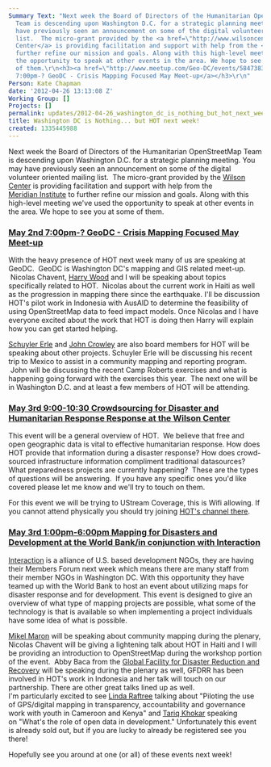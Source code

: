 ```yaml
---
Summary Text: "Next week the Board of Directors of the Humanitarian OpenStreetMap
  Team is descending upon Washington D.C. for a strategic planning meeting. You may
  have previously seen an announcement on some of the digital volunteer oriented mailing
  list.  The micro-grant provided by the <a href=\"http://www.wilsoncenter.org/\">Wilson
  Center</a> is providing facilitation and support with help from the <a href=\"http://www.merid.org/\">Meridian Institute</a> to
  further refine our mission and goals. Along with this high-level meeting we've used
  the opportunity to speak at other events in the area. We hope to see you at some
  of them.\r\n<h3><a href=\"http://www.meetup.com/Geo-DC/events/58473832/\">May 2nd
  7:00pm-? GeoDC - Crisis Mapping Focused May Meet-up</a></h3>\r\n"
Person: Kate Chapman
date: '2012-04-26 13:13:08 Z'
Working Group: []
Projects: []
permalink: updates/2012-04-26_washington_dc_is_nothing_but_hot_next_week!
title: Washington DC is Nothing... but HOT next week!
created: 1335445988
---
```

<p>Next week the Board of Directors of the Humanitarian OpenStreetMap Team is descending upon Washington D.C. for a strategic planning meeting. You may have previously seen an announcement on some of the digital volunteer oriented mailing list. &nbsp;The micro-grant provided by the <a href="http://www.wilsoncenter.org/">Wilson Center</a> is providing&nbsp;facilitation and support with help from the <a href="http://www.merid.org/">Meridian&nbsp;Institute</a>&nbsp;to further refine our mission and goals.&nbsp;Along with this high-level meeting we've used the opportunity to speak at other events in the area. We hope to see you at some of them.<!--break--></p><h3><a href="http://www.meetup.com/Geo-DC/events/58473832/">May 2nd 7:00pm-? GeoDC - Crisis Mapping Focused May Meet-up</a></h3><p>With the heavy&nbsp;presence&nbsp;of HOT next week many of us are speaking at GeoDC. &nbsp;GeoDC is Washington DC's mapping and GIS related meet-up. &nbsp;Nicolas Chavent, <a href="http://harrywood.co.uk/">Harry Wood</a> and I will be speaking about topics specifically related to HOT. &nbsp;Nicolas about the current work in Haiti as well as the progression in mapping there since the earthquake. I'll be discussion HOT's pilot work in Indonesia with AusAID to determine the feasibility of using OpenStreetMap data to feed impact models. Once Nicolas and I have everyone excited about the work that HOT is doing then Harry will explain how you can get started helping.</p><p><a href="https://twitter.com/#!/schuyler">Schuyler Erle</a> and <a href="https://twitter.com/#!/jcrowley">John Crowley</a>&nbsp;are also board members for HOT will be speaking about other projects. Schuyler Erle will be discussing his recent trip to Mexico to assist in a community mapping and reporting program. &nbsp;John will be discussing the recent Camp Roberts exercises and what is happening going forward with the exercises this year. &nbsp;The next one will be in Washington D.C. and at least a few members of HOT will be attending.</p><h3><a href="http://www.wilsoncenter.org/event/crowdsourcing-for-disaster-and-humanitarian-response">May 3rd 9:00-10:30 Crowdsourcing for Disaster and Humanitarian Response Response at the Wilson Center</a></h3><p>This event will be a general overview of HOT. &nbsp;We believe that free and open geographic data is vital to effective humanitarian response. How does HOT provide that information during a disaster response? How does crowd-sourced infrastructure information compliment traditional datasources? What preparedness projects are currently happening? &nbsp;These are the types of questions will be answering. &nbsp;If you have any specific ones you'd like covered please let me know and we'll try to touch on them.</p><p>For this event we will be trying to UStream Coverage, this is Wifi allowing. If you cannot attend physically you should try joining <a href="http://www.ustream.tv/channel/hotosm">HOT's channel there</a>.</p><h3><a href="http://mappingfordisasters.eventbrite.com/">May 3rd 1:00pm-6:00pm Mapping for Disasters and Development at the World Bank/in&nbsp;conjunction&nbsp;with Interaction</a></h3><p><a href="http://www.interaction.org/">Interaction</a> is a alliance of U.S. based development NGOs, they are having their Members Forum next week which means there are many staff from their member NGOs in Washington DC. With this opportunity they have teamed up with the World Bank to host an event about&nbsp;utilizing&nbsp;maps for disaster response and for development. This event is designed to give an overview of what type of mapping projects are possible, what some of the technology is that is available so when implementing a project individuals have some idea of what is possible.</p><p><a href="http://brainoff.com/weblog/">Mikel Maron</a> will be speaking about community mapping during the plenary, Nicolas Chavent will be giving a lightening talk about HOT in Haiti and I will be providing an introduction to OpenStreetMap during the workshop portion of the event. &nbsp;Abby Baca from the <a href="http://www.gfdrr.org/gfdrr/labs">Global&nbsp;Facility&nbsp;for Disaster Reduction and Recovery</a> will be speaking during the plenary as well, GFDRR has been involved in HOT's work in Indonesia and her talk will touch on our partnership. There are other great talks lined up as well. I'm&nbsp;particularly&nbsp;excited to see <a href="http://lindaraftree.wordpress.com/">Linda Raftree</a> talking about "Piloting the use of GPS/digital mapping in transparency, accountability and governance work with youth in Cameroon and Kenya" and <a href="https://twitter.com/#!/tkb">Tariq Khokar</a> speaking on&nbsp;"What's the role of open data in development." Unfortunately this event is already sold out, but if you are lucky to already be registered see you there!</p><p>Hopefully see you around at one (or all) of these events next week!</p>
